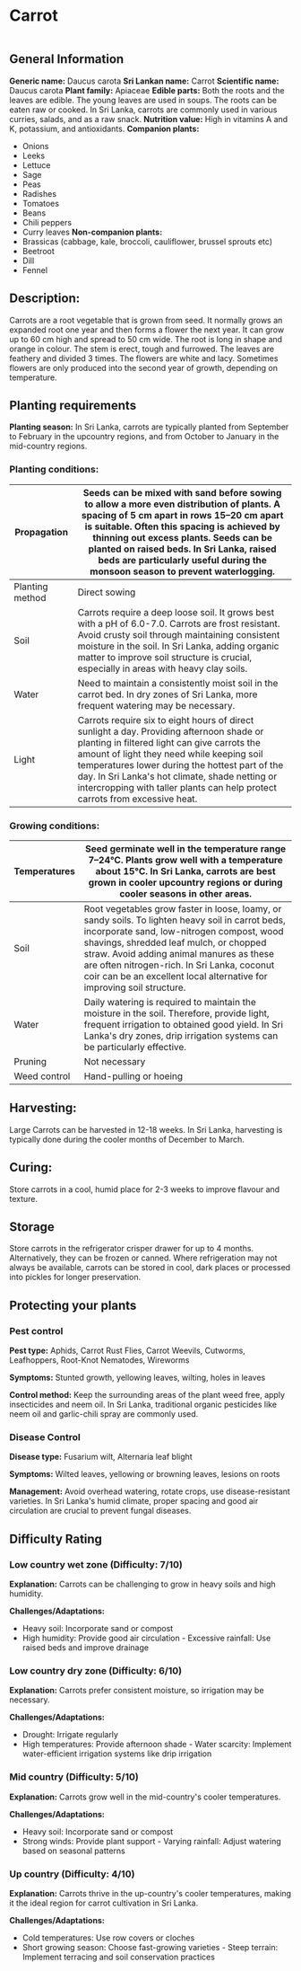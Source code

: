 # Carrot
<IMAGE>

## General Information
**Generic name:** Daucus carota
**Sri Lankan name:** Carrot
**Scientific name:** Daucus carota
**Plant family:** Apiaceae
**Edible parts:** Both the roots and the leaves are edible. The young leaves are used in soups. The roots can be eaten raw or cooked. <update>In Sri Lanka, carrots are commonly used in various curries, salads, and as a raw snack.</update>
**Nutrition value:** <update> High in vitamins A and K, potassium, and antioxidants.</update>
**Companion plants:**
- Onions
- Leeks
- Lettuce
- Sage
- Peas
- Radishes
- Tomatoes
- Beans
- <update>Chili peppers
- Curry leaves</update>
**Non-companion plants:**
- Brassicas (cabbage, kale, broccoli, cauliflower, brussel sprouts etc)
- Beetroot
- Dill
- Fennel

## Description:
Carrots are a root vegetable that is grown from seed. It normally grows an expanded root one year and then forms a flower the next year. It can grow up to 60 cm high and spread to 50 cm wide. The root is long in shape and orange in colour. The stem is erect, tough and furrowed. The leaves are feathery and divided 3 times. The flowers are white and lacy. Sometimes flowers are only produced into the second year of growth, depending on temperature.

## Planting requirements
**Planting season:** <update>In Sri Lanka, carrots are typically planted from September to February in the upcountry regions, and from October to January in the mid-country regions.</update>

### Planting conditions:
| **Propagation** | Seeds can be mixed with sand before sowing to allow a more even distribution of plants. A spacing of 5 cm apart in rows 15–20 cm apart is suitable. Often this spacing is achieved by thinning out excess plants. Seeds can be planted on raised beds. In Sri Lanka, raised beds are particularly useful during the monsoon season to prevent waterlogging.|
|----|----|
| Planting method | Direct sowing|
| Soil | Carrots require a deep loose soil. It grows best with a pH of 6.0-7.0. Carrots are frost resistant. Avoid crusty soil through maintaining consistent moisture in the soil. In Sri Lanka, adding organic matter to improve soil structure is crucial, especially in areas with heavy clay soils.|
| Water | Need to maintain a consistently moist soil in the carrot bed. In dry zones of Sri Lanka, more frequent watering may be necessary.|
| Light | Carrots require six to eight hours of direct sunlight a day. Providing afternoon shade or planting in filtered light can give carrots the amount of light they need while keeping soil temperatures lower during the hottest part of the day. <update>In Sri Lanka's hot climate, shade netting or intercropping with taller plants can help protect carrots from excessive heat.</update>

### Growing conditions:

| **Temperatures** | Seed germinate well in the temperature range 7–24°C. Plants grow well with a temperature about 15°C. <update>In Sri Lanka, carrots are best grown in cooler upcountry regions or during cooler seasons in other areas.</update>|
|----|----|
| Soil | Root vegetables grow faster in loose, loamy, or sandy soils. To lighten heavy soil in carrot beds, incorporate sand, low-nitrogen compost, wood shavings, shredded leaf mulch, or chopped straw. Avoid adding animal manures as these are often nitrogen-rich. <update>In Sri Lanka, coconut coir can be an excellent local alternative for improving soil structure.</update>|
| Water | Daily watering is required to maintain the moisture in the soil. Therefore, provide light, frequent irrigation to obtained good yield. <update>In Sri Lanka's dry zones, drip irrigation systems can be particularly effective.</update>|
| Pruning | Not necessary|
| Weed control | Hand-pulling or hoeing

## Harvesting:
Large Carrots can be harvested in 12-18 weeks. <update>In Sri Lanka, harvesting is typically done during the cooler months of December to March.</update>

## Curing:
<update>Store carrots in a cool, humid place for 2-3 weeks to improve flavour and texture.</update>

## Storage
<update>Store carrots in the refrigerator crisper drawer for up to 4 months. Alternatively, they can be frozen or canned. Where refrigeration may not always be available, carrots can be stored in cool, dark places or processed into pickles for longer preservation.</update>

## Protecting your plants
### Pest control
**Pest type:** Aphids, Carrot Rust Flies, Carrot Weevils, Cutworms, Leafhoppers, Root-Knot Nematodes, Wireworms

**Symptoms:** Stunted growth, yellowing leaves, wilting, holes in leaves

**Control method:** Keep the surrounding areas of the plant weed free, apply insecticides and neem oil. <update>In Sri Lanka, traditional organic pesticides like neem oil and garlic-chili spray are commonly used.</update>

### Disease Control
**Disease type:** Fusarium wilt, Alternaria leaf blight

**Symptoms:** Wilted leaves, yellowing or browning leaves, lesions on roots

**Management:** Avoid overhead watering, rotate crops, use disease-resistant varieties. <update>In Sri Lanka's humid climate, proper spacing and good air circulation are crucial to prevent fungal diseases.</update>

## Difficulty Rating
### Low country wet zone (Difficulty: 7/10)
**Explanation:** Carrots can be challenging to grow in heavy soils and high humidity.

**Challenges/Adaptations:**
- Heavy soil: Incorporate sand or compost
- High humidity: Provide good air circulation
<update>- Excessive rainfall: Use raised beds and improve drainage</update>

### Low country dry zone (Difficulty: 6/10)
**Explanation:** Carrots prefer consistent moisture, so irrigation may be necessary.

**Challenges/Adaptations:**
- Drought: Irrigate regularly
- High temperatures: Provide afternoon shade
<update>- Water scarcity: Implement water-efficient irrigation systems like drip irrigation</update>

### Mid country (Difficulty: 5/10)
**Explanation:** Carrots grow well in the mid-country's cooler temperatures.

**Challenges/Adaptations:**
- Heavy soil: Incorporate sand or compost
- Strong winds: Provide plant support
<update>- Varying rainfall: Adjust watering based on seasonal patterns</update>

### Up country (Difficulty: 4/10)
**Explanation:** <update>Carrots thrive in the up-country's cooler temperatures, making it the ideal region for carrot cultivation in Sri Lanka.</update>

**Challenges/Adaptations:**
- Cold temperatures: Use row covers or cloches
- Short growing season: Choose fast-growing varieties
<update>- Steep terrain: Implement terracing and soil conservation practices</update>